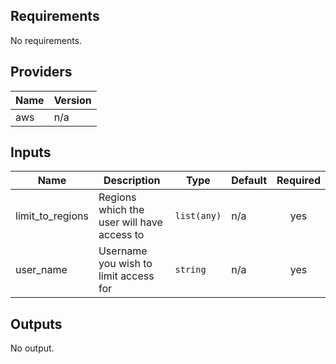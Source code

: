 ## Requirements

No requirements.

## Providers

| Name | Version |
|------|---------|
| aws | n/a |

## Inputs

| Name | Description | Type | Default | Required |
|------|-------------|------|---------|:--------:|
| limit\_to\_regions | Regions which the user will have access to | `list(any)` | n/a | yes |
| user\_name | Username you wish to limit access for | `string` | n/a | yes |

## Outputs

No output.
